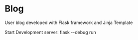 # Blog
User blog developed with Flask framework and Jinja Template

Start Development server:
flask --debug run

